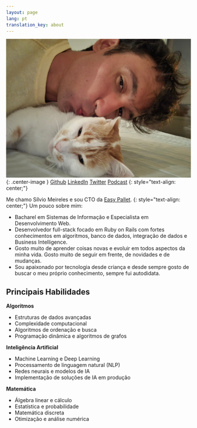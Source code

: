 ```yaml
---
layout: page
lang: pt
translation_key: about
---
```


![valdersonjr](/assets/valdersonjr.jpeg){: .center-image }
[Github](https://github.com/mastersilvio)
[LinkedIn](https://www.linkedin.com/in/mastersilvio/)
[Twitter](https://twitter.com/silviojmeireles)
[Podcast](https://bulletrails.com.br/)
{: style="text-align: center;"}

Me chamo Sílvio Meireles e sou CTO da [Easy Pallet](http://www.easypallet.com.br).
{: style="text-align: center;"}
Um pouco sobre mim:
  - Bacharel em Sistemas de Informação e Especialista em Desenvolvimento Web.
  - Desenvolvedor full-stack focado em Ruby on Rails com fortes conhecimentos em algoritmos, banco de dados, integração de dados e Business Intelligence.
  - Gosto muito de aprender coisas novas e evoluir em todos aspectos da minha vida. Gosto muito de seguir em frente, de novidades e de mudanças.
  - Sou apaixonado por tecnologia desde criança e desde sempre gosto de buscar o meu próprio conhecimento, sempre fui autodidata.

## Principais Habilidades

**Algoritmos**
  - Estruturas de dados avançadas
  - Complexidade computacional
  - Algoritmos de ordenação e busca
  - Programação dinâmica e algoritmos de grafos

**Inteligência Artificial**
  - Machine Learning e Deep Learning
  - Processamento de linguagem natural (NLP)
  - Redes neurais e modelos de IA
  - Implementação de soluções de IA em produção

**Matemática**
  - Álgebra linear e cálculo
  - Estatística e probabilidade
  - Matemática discreta
  - Otimização e análise numérica



